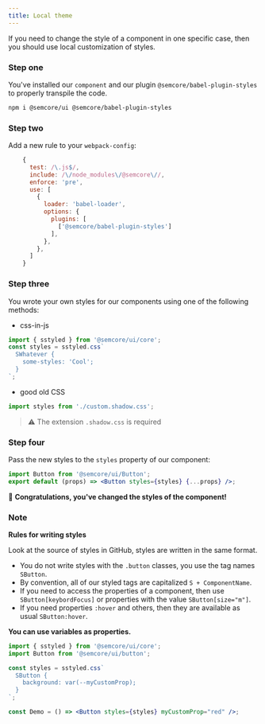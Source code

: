 ```yaml
---
title: Local theme
---
```


If you need to change the style of a component in one specific case, then you should use local customization of styles.

### Step one

You've installed our `component` and our plugin `@semcore/babel-plugin-styles` to properly transpile the code.

```bash
npm i @semcore/ui @semcore/babel-plugin-styles
```

### Step two

Add a new rule to your `webpack-config`:

```javascript
    {
      test: /\.js$/,
      include: /\/node_modules\/@semcore\//,
      enforce: 'pre',
      use: [
        {
          loader: 'babel-loader',
          options: {
            plugins: [
              ['@semcore/babel-plugin-styles']
            ],
          },
        },
      ]
    }
```

### Step three

You wrote your own styles for our components using one of the following methods:

- css-in-js

```jsx
import { sstyled } from '@semcore/ui/core';
const styles = sstyled.css`
  SWhatever {
    some-styles: 'Cool';
  }
`;
```

- good old CSS

```jsx
import styles from './custom.shadow.css';
```

> ⚠️ The extension `.shadow.css` is required

### Step four

Pass the new styles to the `styles` property of our component:

```jsx
import Button from '@semcore/ui/Button';
export default (props) => <Button styles={styles} {...props} />;
```

👯‍ **Congratulations, you've changed the styles of the component!**

### Note

**Rules for writing styles**

Look at the source of styles in GitHub, styles are written in the same format.

- You do not write styles with the `.button` classes, you use the tag names `SButton`.
- By convention, all of our styled tags are capitalized `S + ComponentName`.
- If you need to access the properties of a component, then use `SButton[keybordFocus]` or properties with the value `SButton[size="m"]`.
- If you need properties `:hover` and others, then they are available as usual `SButton:hover`.

**You can use variables as properties.**

```jsx
import { sstyled } from '@semcore/ui/core';
import Button from '@semcore/ui/button';

const styles = sstyled.css`
  SButton {
    background: var(--myCustomProp);
  }
`;

const Demo = () => <Button styles={styles} myCustomProp="red" />;
```
